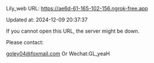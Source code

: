Lily_web URL: https://ae6d-61-165-102-156.ngrok-free.app

Updated at: 2024-12-09 20:37:37

If you cannot open this URL, the server might be down.

Please contact: 

goley04@foxmail.com Or Wechat:GL_yeaH